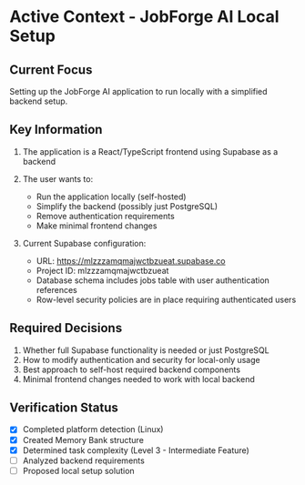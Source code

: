 # Active Context - JobForge AI Local Setup

## Current Focus
Setting up the JobForge AI application to run locally with a simplified backend setup.

## Key Information

1. The application is a React/TypeScript frontend using Supabase as a backend
2. The user wants to:
   - Run the application locally (self-hosted)
   - Simplify the backend (possibly just PostgreSQL)
   - Remove authentication requirements
   - Make minimal frontend changes

3. Current Supabase configuration:
   - URL: https://mlzzzamqmajwctbzueat.supabase.co
   - Project ID: mlzzzamqmajwctbzueat
   - Database schema includes jobs table with user authentication references
   - Row-level security policies are in place requiring authenticated users

## Required Decisions

1. Whether full Supabase functionality is needed or just PostgreSQL
2. How to modify authentication and security for local-only usage
3. Best approach to self-host required backend components
4. Minimal frontend changes needed to work with local backend

## Verification Status

- [x] Completed platform detection (Linux)
- [x] Created Memory Bank structure
- [x] Determined task complexity (Level 3 - Intermediate Feature)
- [ ] Analyzed backend requirements
- [ ] Proposed local setup solution 